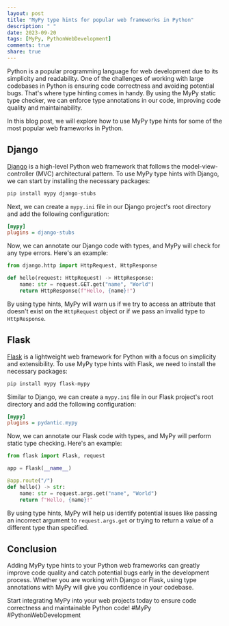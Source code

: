 ```yaml
---
layout: post
title: "MyPy type hints for popular web frameworks in Python"
description: " "
date: 2023-09-20
tags: [MyPy, PythonWebDevelopment]
comments: true
share: true
---
```


Python is a popular programming language for web development due to its simplicity and readability. One of the challenges of working with large codebases in Python is ensuring code correctness and avoiding potential bugs. That's where type hinting comes in handy. By using the MyPy static type checker, we can enforce type annotations in our code, improving code quality and maintainability.

In this blog post, we will explore how to use MyPy type hints for some of the most popular web frameworks in Python.

## Django

[Django](https://www.djangoproject.com/) is a high-level Python web framework that follows the model-view-controller (MVC) architectural pattern. To use MyPy type hints with Django, we can start by installing the necessary packages:

```python
pip install mypy django-stubs
```

Next, we can create a `mypy.ini` file in our Django project's root directory and add the following configuration:

```ini
[mypy]
plugins = django-stubs
```

Now, we can annotate our Django code with types, and MyPy will check for any type errors. Here's an example:

```python
from django.http import HttpRequest, HttpResponse

def hello(request: HttpRequest) -> HttpResponse:
    name: str = request.GET.get("name", "World")
    return HttpResponse(f"Hello, {name}!")
```

By using type hints, MyPy will warn us if we try to access an attribute that doesn't exist on the `HttpRequest` object or if we pass an invalid type to `HttpResponse`.

## Flask

[Flask](https://flask.palletsprojects.com/) is a lightweight web framework for Python with a focus on simplicity and extensibility. To use MyPy type hints with Flask, we need to install the necessary packages:

```python
pip install mypy flask-mypy
```

Similar to Django, we can create a `mypy.ini` file in our Flask project's root directory and add the following configuration:

```ini
[mypy]
plugins = pydantic.mypy
```

Now, we can annotate our Flask code with types, and MyPy will perform static type checking. Here's an example:

```python
from flask import Flask, request

app = Flask(__name__)

@app.route("/")
def hello() -> str:
    name: str = request.args.get("name", "World")
    return f"Hello, {name}!"
```

By using type hints, MyPy will help us identify potential issues like passing an incorrect argument to `request.args.get` or trying to return a value of a different type than specified.

## Conclusion

Adding MyPy type hints to your Python web frameworks can greatly improve code quality and catch potential bugs early in the development process. Whether you are working with Django or Flask, using type annotations with MyPy will give you confidence in your codebase.

Start integrating MyPy into your web projects today to ensure code correctness and maintainable Python code! #MyPy #PythonWebDevelopment